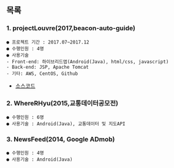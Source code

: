 ## 목록
### 1. projectLouvre(2017,beacon-auto-guide)
	● 프로젝트 기간 : 2017.07~2017.12
	● 수행인원 : 4명
	● 사용기술 
    - Front-end: 하이브리드앱(Android(Java), html/css, javascript)
    - Back-end: JSP, Apache Tomcat
    - 기타: AWS, CentOS, Github
- [소스코드](https://github.com/lazyTitan157/Android-projects/tree/master/nullProject)

### 2. WhereRHyu(2015,교통데이터공모전)
	● 수행인원 : 6명
	● 사용기술 : Android(Java), 교통데이터 및 지도API
### 3. NewsFeed(2014, Google ADmob)
	● 수행인원 : 4명
	● 사용기술 : Android(Java) 
